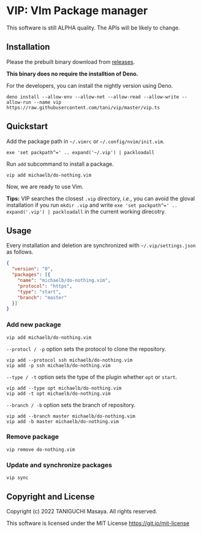 # VIP: VIm Package manager

This software is still ALPHA quality. The APIs will be likely to change.

## Installation

Please the prebuilt binary download
from [releases](https://github.com/tani/vip/releases).

**This binary does no require the installtion of Deno.**

For the developers, you can install the nightly version using Deno.

```
deno install --allow-env --allow-net --allow-read --allow-write --allow-run --name vip https://raw.githubusercontent.com/tani/vip/master/vip.ts
```

## Quickstart

Add the package path in `~/.vimrc` or `~/.config/nvim/init.vim`.

```vim
exe 'set packpath^=' .. expand('~/.vip') | packloadall
```

Run `add` subcommand to install a package.

```
vip add michaelb/do-nothing.vim
```

Now, we are ready to use Vim.

**Tips:** VIP searches the closest `.vip` directory, _i.e._,
you can avoid the gloval installation if you run `mkdir .vip`
and write `exe 'set packpath^=' .. expand('.vip') | packloadall`
in the current working direcotry.

## Usage

Every installation and deletion are synchronized with
`~/.vip/settings.json` as follows.

```json
{
  "version": "0",
  "packages": [{
    "name": "michaelb/do-nothing.vim",
    "protocol": "https",
    "type": "start",
    "branch": "master"
  }]
}
```

### Add new package

```
vip add michaelb/do-nothing.vim
```

`--protocl / -p` option sets the protocol to clone the repository.

```
vip add --protocol ssh michaelb/do-nothing.vim
vip add -p ssh michaelb/do-nothing.vim
```

`--type / -t` option sets the type of the plugin whether `opt` or `start`.

```
vip add --type opt michaelb/do-nothing.vim
vip add -t opt michaelb/do-nothing.vim
```

`--branch / -b` option sets the branch of repository.

```
vip add --branch master michaelb/do-nothing.vim
vip add -b master michaelb/do-nothing.vim
```

### Remove package

```
vip remove do-nothing.vim
```

### Update and synchronize packages

```
vip sync
```

## Copyright and License

Copyright (c) 2022 TANIGUCHI Masaya. All rights reserved.

This software is licensed under the MIT License https://git.io/mit-license

